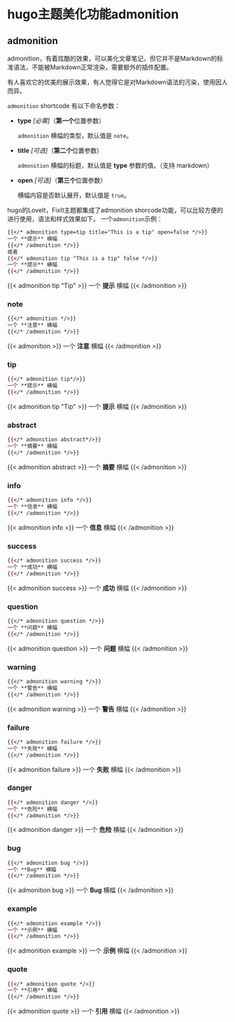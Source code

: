 # hugo主题美化功能admonition


<!--more-->
## admonition
admonition，有着炫酷的效果，可以美化文章笔记，但它并不是Markdown的标准语法，不能被Markdown正常渲染，需要额外的插件配置。

有人喜欢它的优美的展示效果，有人觉得它是对Markdown语法的污染，使用因人而异。

`admonition` shortcode 有以下命名参数：

* **type** *[必需]*（**第一个**位置参数）

    `admonition` 横幅的类型，默认值是 `note`。

* **title** *[可选]*（**第二个**位置参数）

    `admonition` 横幅的标题，默认值是 **type** 参数的值。（支持 markdown）

* **open** *[可选]*（**第三个**位置参数）

    横幅内容是否默认展开，默认值是 `true`。

hugo的LoveIt，FixIt主题都集成了admonition shorcode功能，可以比较方便的进行使用，语法和样式效果如下。
一个`admonition`示例：
```html
{{</* admonition type=tip title="This is a tip" open=false */>}}
一个 **提示** 横幅
{{</* /admonition */>}}
或者
{{</* admonition tip "This is a tip" false */>}}
一个 **提示** 横幅
{{</* /admonition */>}}
```
{{< admonition tip "Tip" >}}
一个 **提示** 横幅
{{< /admonition >}}

### note
```html
{{</* admonition */>}}
一个 **注意** 横幅
{{</* /admonition */>}}
```
{{< admonition >}}
一个 **注意** 横幅
{{< /admonition >}}

### tip 
```html
{{</* admonition tip*/>}}
一个 **提示** 横幅
{{</* /admonition */>}}
```
{{< admonition tip "Tip" >}}
一个 **提示** 横幅
{{< /admonition >}}

### abstract
```html
{{</* admonition abstract*/>}}
一个 **摘要** 横幅
{{</* /admonition */>}}
```
{{< admonition abstract >}}
一个 **摘要** 横幅
{{< /admonition >}}
  
### info
```html
{{</* admonition info */>}}
一个 **信息** 横幅
{{</* /admonition */>}}
```
{{< admonition info >}}
一个 **信息** 横幅
{{< /admonition >}}
  
### success
```html
{{</* admonition success */>}}
一个 **成功** 横幅
{{</* /admonition */>}}
```
{{< admonition success >}}
一个 **成功** 横幅
{{< /admonition >}}
  
### question
```html
{{</* admonition question */>}}
一个 **问题** 横幅
{{</* /admonition */>}}
```
{{< admonition question >}}
一个 **问题** 横幅
{{< /admonition >}}
  
### warning
```html
{{</* admonition warning */>}}
一个 **警告** 横幅
{{</* /admonition */>}}
```
{{< admonition warning >}}
一个 **警告** 横幅
{{< /admonition >}}
  
### failure
```html
{{</* admonition failure */>}}
一个 **失败** 横幅
{{</* /admonition */>}}
```
{{< admonition failure >}}
一个 **失败** 横幅
{{< /admonition >}}
  
### danger
```html
{{</* admonition danger */>}}
一个 **危险** 横幅
{{</* /admonition */>}}
```
{{< admonition danger >}}
一个 **危险** 横幅
{{< /admonition >}}
  
### bug
```html
{{</* admonition bug */>}}
一个 **Bug** 横幅
{{</* /admonition */>}}
```
{{< admonition bug >}}
一个 **Bug** 横幅
{{< /admonition >}}

### example
```html
{{</* admonition example */>}}
一个 **示例** 横幅
{{</* /admonition */>}}
```
{{< admonition example >}}
一个 **示例** 横幅
{{< /admonition >}}
   
### quote
```html
{{</* admonition quote */>}}
一个 **引用** 横幅
{{</* /admonition */>}}
```
{{< admonition quote >}}
一个 **引用** 横幅
{{< /admonition >}}


